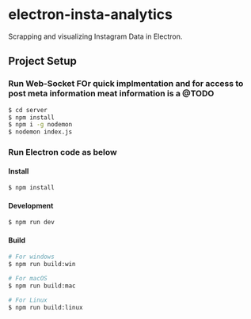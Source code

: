# electron-insta-analytics

Scrapping and visualizing Instagram Data in Electron.

## Project Setup

### Run Web-Socket FOr quick implmentation and for access to post meta information meat information is a @TODO

```bash
$ cd server
$ npm install
$ npm i -g nodemon
$ nodemon index.js
```

### Run Electron code as below

#### Install

```bash
$ npm install
```

#### Development

```bash
$ npm run dev
```

#### Build

```bash
# For windows
$ npm run build:win

# For macOS
$ npm run build:mac

# For Linux
$ npm run build:linux
```

